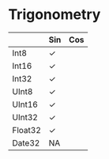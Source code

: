 # Trigonometry

| | Sin | Cos |
|-|-|-|
| Int8 | ✓ | |
| Int16 | ✓ | |
| Int32 | ✓ | |
| UInt8 | ✓ | |
| UInt16 | ✓ | |
| UInt32 | ✓ | |
| Float32 | ✓ | |
| Date32 | NA | |